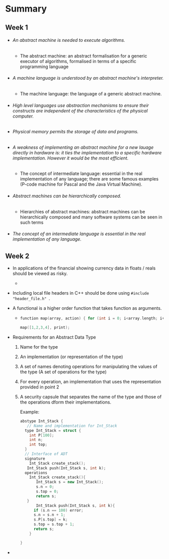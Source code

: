 # Summary







## Week 1

- ###### An abstract machine is needed to execute algorithms.

  - The abstract machine: an abstract formalisation for a generic executor of algorithms, formalised in terms of a specific programming language

- ###### A machine language is understood by an abstract machine's interpreter.

  - The machine language: the language of a generic abstract machine. 

- ###### High level languages use abstraction mechanisms to ensure their constructs are independent of the characteristics of the physical computer.

- ###### Physical memory permits the storage of data and programs.

- ###### A weakness of implementing an abstract machine for a new lauage directly in hardware is: it ties the implementation to a specific hardware implementation. However it would be the most efficient.

  - The concept of intermediate language: essential in the real implementation of any language; there are some famous examples (P-code machine for Pascal and the Java Virtual Machine).

- ###### Abstract machines can be hierarchically composed.

  - Hierarchies of abstract machines: abstract machines can be hierarchically composed and many software systems can be seen in such terms

- ###### The concept of an intermediate language is essential in the real implementation of any language.



## Week 2



- In applications of the financial showing currency data in floats / reals should be viewed as risky.

  - 

- Including local file headers in C++ should be done using ```#include "header_file.h" ```.

- A functional is a higher order function that takes function as arguments.

  - ```c++
    function map(array, action) { for (int i = 0; i<array.length; i++) {action(array[i]);}}
    
    map([1,2,3,4], print);
    ```

- Requirements for an Abstract Data Type

  1. Name for the type

  2. An implementation (or representation of the type)

  3. A set of names denoting operations for manipulating the values of the type (A set of operations for the type)

  4. For every operation, an implementation that uses the representation provided in point 2

  5. A security capsule that separates the name of the type and those of the operations dform their implementations.

     Example:

     ```c++
     abstype Int_Stack {
     	// Name and implementation for Int_Stack
       type Int_Stack = struct {
         int P[100];
         int n;
         int top;
       }
       // Interface of ADT
       signature
         Int_Stack create_stack();
       	Int_Stack push(Int_Stack s, int k);
       operations
         Int_Stack create_stack(){
         	Int_Stack s = new Int_Stack();
         	s.n = 0;
         	s.top = 0;
         	return s;
       	}
     		Int_Stack push(Int_Stack s, int k){
           if (s.n == 100) error;
           s.n = s.n + 1;
           s.P[s.top] = k;
           s.top = s.top + 1;
           return s;
         }
     
     }
     ```

     

- 

